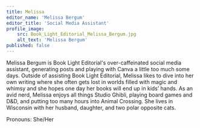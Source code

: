 ```yaml
---
title: Melissa
editor_name: 'Melissa Bergum'
editor_title: 'Social Media Assistant'
profile_image:
    src: Book_Light_Editorial_Melissa_Bergum.jpg
    alt_text: 'Melissa Bergum'
published: false
---
```


<span class="first-character">M</span>elissa Bergum is Book Light Editorial's over-caffeinated social media assistant, generating posts and playing with Canva a little too much some days. Outside of assisting Book Light Editorial, Melissa likes to dive into her own writing where she often gets lost in worlds filled with magic and whimsy and she hopes one day her books will end up in kids’ hands. As an avid nerd, Melissa enjoys all things Studio Ghibli, playing board games and D&D, and putting too many hours into Animal Crossing. She lives in Wisconsin with her husband, daughter, and two polar opposite cats.

Pronouns: She/Her
